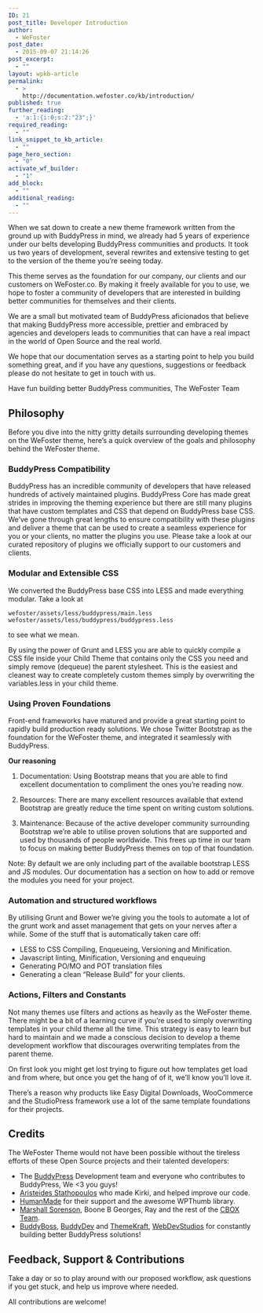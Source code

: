 ```yaml
---
ID: 21
post_title: Developer Introduction
author:
  - WeFoster
post_date:
  - 2015-09-07 21:14:26
post_excerpt:
  - ""
layout: wpkb-article
permalink:
  - >
    http://documentation.wefoster.co/kb/introduction/
published: true
further_reading:
  - 'a:1:{i:0;s:2:"23";}'
required_reading:
  - ""
link_snippet_to_kb_article:
  - ""
page_hero_section:
  - "0"
activate_wf_builder:
  - "1"
add_block:
  - ""
additional_reading:
  - ""
---
```

When we sat down to create a new theme framework written from the ground up with BuddyPress in mind, we already had 5 years of experience under our belts developing BuddyPress communities and products. It took us two years of development, several rewrites and extensive testing to get to the version of the theme you’re seeing today.

This theme serves as the foundation for our company, our clients and our customers on WeFoster.co. By making it freely available for you to use, we hope to foster a community of developers that are interested in building better communities for themselves and their clients.

We are a small but motivated team of BuddyPress aficionados that believe that making BuddyPress more accessible, prettier and embraced by agencies and developers leads to communities that can have a real impact in the world of Open Source and the real world.

We hope that our documentation serves as a starting point to help you build something great, and if you have any questions, suggestions or feedback please do not hesitate to get in touch with us.

Have fun building better BuddyPress communities, The WeFoster Team

## Philosophy

Before you dive into the nitty gritty details surrounding developing themes on the WeFoster theme, here’s a quick overview of the goals and philosophy behind the WeFoster theme.

### BuddyPress Compatibility

BuddyPress has an incredible community of developers that have released hundreds of actively maintained plugins. BuddyPress Core has made great strides in improving the theming experience but there are still many plugins that have custom templates and CSS that depend on BuddyPress base CSS. We’ve gone through great lengths to ensure compatibility with these plugins and deliver a theme that can be used to create a seamless experience for you or your clients, no matter the plugins you use. Please take a look at our curated repository of plugins we officially support to our customers and clients.

### Modular and Extensible CSS

We converted the BuddyPress base CSS into LESS and made everything modular. Take a look at

    wefoster/assets/less/buddypress/main.less
    wefoster/assets/less/buddypress/buddypress.less

to see what we mean.

By using the power of Grunt and LESS you are able to quickly compile a CSS file inside your Child Theme that contains only the CSS you need and simply remove (dequeue) the parent stylesheet. This is the easiest and cleanest way to create completely custom themes simply by overwriting the variables.less in your child theme.

### Using Proven Foundations

Front-end frameworks have matured and provide a great starting point to rapidly build production ready solutions. We chose Twitter Bootstrap as the foundation for the WeFoster theme, and integrated it seamlessly with BuddyPress.

**Our reasoning**

1.  Documentation: Using Bootstrap means that you are able to find excellent documentation to compliment the ones you’re reading now.

2.  Resources: There are many excellent resources available that extend Bootstrap are greatly reduce the time spent on writing custom solutions.

3.  Maintenance: Because of the active developer community surrounding Bootstrap we’re able to utilise proven solutions that are supported and used by thousands of people worldwide. This frees up time in our team to focus on making better BuddyPress themes on top of that foundation.

Note: By default we are only including part of the available bootstrap LESS and JS modules. Our documentation has a section on how to add or remove the modules you need for your project.

### Automation and structured workflows

By utilising Grunt and Bower we’re giving you the tools to automate a lot of the grunt work and asset management that gets on your nerves after a while. Some of the stuff that is automatically taken care off:

*   LESS to CSS Compiling, Enqueueing, Versioning and Minification.
*   Javascript linting, Minification, Versioning and enqueuing
*   Generating PO/MO and POT translation files
*   Generating a clean “Release Build” for your clients.


### Actions, Filters and Constants

Not many themes use filters and actions as heavily as the WeFoster theme. There might be a bit of a learning curve if you’re used to simply overwriting templates in your child theme all the time. This strategy is easy to learn but hard to maintain and we made a conscious decision to develop a theme development workflow that discourages overwriting templates from the parent theme.

On first look you might get lost trying to figure out how templates get load and from where, but once you get the hang of of it, we’ll know you’ll love it.

There’s a reason why products like Easy Digital Downloads, WooCommerce and the StudioPress framework use a lot of the same template foundations for their projects.

## Credits

The WeFoster Theme would not have been possible without the tireless efforts of these Open Source projects and their talented developers:

*   The <a href="http://buddypress.org" target="_blank">BuddyPress</a> Development team and everyone who contributes to BuddyPress, We <3 you guys!
*   <a href="https://github.com/aristath" target="_blank">Aristeides Stathopoulos</a> who made Kirki, and helped improve our code.
*   <a href="https://hmn.md/" target="_blank">HumanMade</a> for their support and the awesome WPThumb library.
*   <a href="http://presscrew.com" target="_blank">Marshall Sorenson</a>, Boone B Georges, Ray and the rest of the <a href="http://cbox.org" target="_blank">CBOX Team</a>.
*   <a href="http://buddyboss.com" target="_blank">BuddyBoss</a>, <a href="http://buddydev.com" target="_blank">BuddyDev</a> and <a href="http://themekraft.com" target="_blank">ThemeKraft</a>, <a href="http://webdevstudios.com" target="_blank">WebDevStudios</a> for constantly building better BuddyPress solutions!

## Feedback, Support & Contributions

Take a day or so to play around with our proposed workflow, ask questions if you get stuck, and help us improve where needed.

All contributions are welcome!
